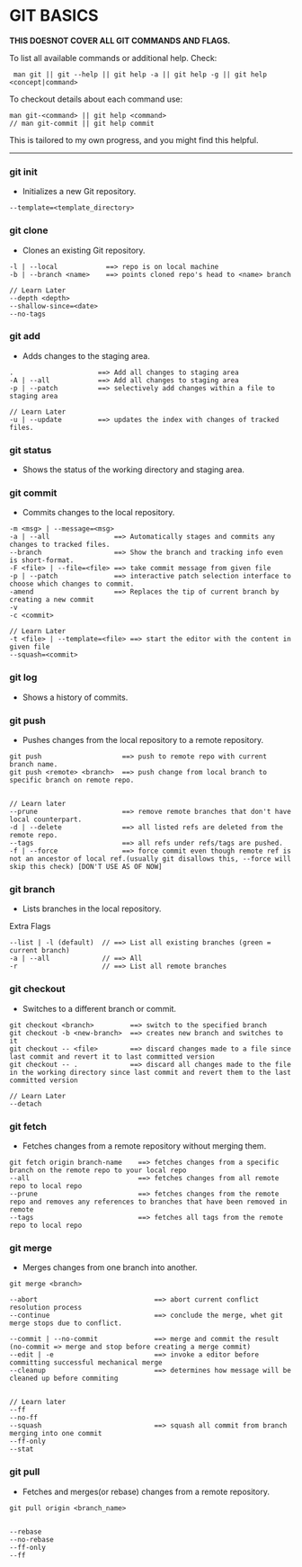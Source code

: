 # GIT BASICS

**THIS DOESNOT COVER ALL GIT COMMANDS AND FLAGS.**

To list all available commands or additional help. Check:

```
 man git || git --help || git help -a || git help -g || git help <concept|command>
```

To checkout details about each command use:

```
man git-<command> || git help <command>
// man git-commit || git help commit
```

This is tailored to my own progress, and you might find this helpful.

---

### git init

- Initializes a new Git repository.

```
--template=<template_directory>
```

### git clone

- Clones an existing Git repository.

```
-l | --local            ==> repo is on local machine
-b | --branch <name>    ==> points cloned repo's head to <name> branch

// Learn Later
--depth <depth>
--shallow-since=<date>
--no-tags
```

### git add

- Adds changes to the staging area.

```
.                     ==> Add all changes to staging area
-A | --all            ==> Add all changes to staging area
-p | --patch          ==> selectively add changes within a file to staging area

// Learn Later
-u | --update         ==> updates the index with changes of tracked files.
```

### git status

- Shows the status of the working directory and staging area.

### git commit

- Commits changes to the local repository.

```
-m <msg> | --message=<msg>
-a | --all                ==> Automatically stages and commits any changes to tracked files.
--branch                  ==> Show the branch and tracking info even is short-format.
-F <file> | --file=<file> ==> take commit message from given file
-p | --patch              ==> interactive patch selection interface to choose which changes to commit.
-amend                    ==> Replaces the tip of current branch by creating a new commit
-v
-c <commit>

// Learn Later
-t <file> | --template=<file> ==> start the editor with the content in given file
--squash=<commit>
```

### git log

- Shows a history of commits.

### git push

- Pushes changes from the local repository to a remote repository.

```
git push                    ==> push to remote repo with current branch name.
git push <remote> <branch>  ==> push change from local branch to specific branch on remote repo.


// Learn later
--prune                     ==> remove remote branches that don't have local counterpart.
-d | --delete               ==> all listed refs are deleted from the remote repo.
--tags                      ==> all refs under refs/tags are pushed.
-f | --force                ==> force commit even though remote ref is not an ancestor of local ref.(usually git disallows this, --force will skip this check) [DON'T USE AS OF NOW]
```

### git branch

- Lists branches in the local repository.

Extra Flags

```
--list | -l (default)  // ==> List all existing branches (green = current branch)
-a | --all             // ==> All
-r                     // ==> List all remote branches

```

### git checkout

- Switches to a different branch or commit.

```
git checkout <branch>         ==> switch to the specified branch
git checkout -b <new-branch>  ==> creates new branch and switches to it
git checkout -- <file>        ==> discard changes made to a file since last commit and revert it to last committed version
git checkout -- .             ==> discard all changes made to the file in the working directory since last commit and revert them to the last committed version

// Learn Later
--detach
```

### git fetch

- Fetches changes from a remote repository without merging them.

```
git fetch origin branch-name    ==> fetches changes from a specific branch on the remote repo to your local repo
--all                           ==> fetches changes from all remote repo to local repo
--prune                         ==> fetches changes from the remote repo and removes any references to branches that have been removed in remote
--tags                          ==> fetches all tags from the remote repo to local repo
```

### git merge

- Merges changes from one branch into another.

```
git merge <branch>

--abort                             ==> abort current conflict resolution process
--continue                          ==> conclude the merge, whet git merge stops due to conflict.

--commit | --no-commit              ==> merge and commit the result (no-commit => merge and stop before creating a merge commit)
--edit | -e                         ==> invoke a editor before committing successful mechanical merge
--cleanup                           ==> determines how message will be cleaned up before commiting


// Learn later
--ff
--no-ff
--squash                            ==> squash all commit from branch merging into one commit
--ff-only
--stat
```

### git pull

- Fetches and merges(or rebase) changes from a remote repository.

```
git pull origin <branch_name>


--rebase
--no-rebase
--ff-only
--ff
```
